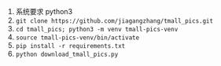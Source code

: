 
1. 系统要求 python3 
2. ```git clone https://github.com/jiagangzhang/tmall_pics.git```
3. ```cd tmall_pics; python3 -m venv tmall-pics-venv```
4. ```source tmall-pics-venv/bin/activate```
5. ```pip install -r requirements.txt```
6. ```python download_tmall_pics.py```
